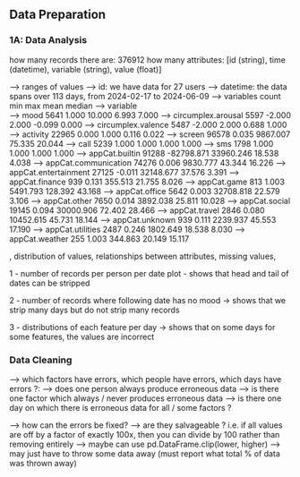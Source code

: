 

## Data Preparation

### 1A: Data Analysis
how many records there are: 376912
how many attributes: \[id (string), time (datetime), variable (string), value (float)]

--> ranges of values
    --> id: we have data for 27 users
    --> datetime: the data spans over 113 days, from 2024-02-17 to 2024-06-09
    --> variables
                              count        min        max     mean  median
    --> variable                                                          
    --> mood                   5641      1.000     10.000    6.993   7.000
    --> circumplex.arousal     5597     -2.000      2.000   -0.099   0.000
    --> circumplex.valence     5487     -2.000      2.000    0.688   1.000
    --> activity              22965      0.000      1.000    0.116   0.022
    --> screen                96578      0.035   9867.007   75.335  20.044
    --> call                   5239      1.000      1.000    1.000   1.000
    --> sms                    1798      1.000      1.000    1.000   1.000
    --> appCat.builtin        91288 -82798.871  33960.246   18.538   4.038
    --> appCat.communication  74276      0.006   9830.777   43.344  16.226
    --> appCat.entertainment  27125     -0.011  32148.677   37.576   3.391
    --> appCat.finance          939      0.131    355.513   21.755   8.026
    --> appCat.game             813      1.003   5491.793  128.392  43.168
    --> appCat.office          5642      0.003  32708.818   22.579   3.106
    --> appCat.other           7650      0.014   3892.038   25.811  10.028
    --> appCat.social         19145      0.094  30000.906   72.402  28.466
    --> appCat.travel          2846      0.080  10452.615   45.731  18.144
    --> appCat.unknown          939      0.111   2239.937   45.553  17.190
    --> appCat.utilities       2487      0.246   1802.649   18.538   8.030
    --> appCat.weather          255      1.003    344.863   20.149  15.117

, distribution of values,
relationships between attributes, missing values,

1 - number of records per person per date plot - shows that head and tail of dates can be stripped

2 - number of records where following date has no mood -> shows that we strip many days but do not strip many records

3 - distributions of each feature per day -> shows that on some days for some features, the values are incorrect   


### Data Cleaning

--> which factors have errors, which people have errors, which days have errors ?:
    --> does one person always produce erroneous data
    --> is there one factor which always / never produces erroneous data
    --> is there one day on which there is erroneous data for all / some factors ?

--> how can the errors be fixed?
    --> are they salvageable ? i.e. if all values are off by a factor of exactly 100x, then you can divide by 100 rather 
        than removing entirely
    --> maybe can use pd.DataFrame.clip(lower, higher)
    --> may just have to throw some data away (must report what total % of data was thrown away)